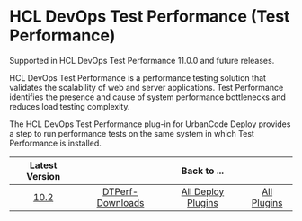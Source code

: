 # HCL DevOps Test Performance (Test Performance)

Supported in HCL DevOps Test Performance 11.0.0 and future releases.

HCL DevOps Test Performance is a performance testing solution that validates the scalability of web and server applications. Test Performance identifies the presence and cause of system performance bottlenecks and reduces load testing complexity.

The HCL DevOps Test Performance plug-in for UrbanCode Deploy provides a step to run performance tests on the same system in which Test Performance is installed.

|Latest Version||Back to ...||
| :---: | :---: | :---: | :---: |
|[10.2](https://raw.githubusercontent.com/UrbanCode/IBM-UCD-PLUGINS/main/files/HCLDevOpsTestPerf/DTPerf-DD-HCL-10.2.zip)|[DTPerf-Downloads](downloads.md)|[All Deploy Plugins](../README.md)|[All Plugins](../../index.md)|

